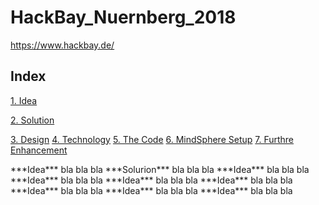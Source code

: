 # HackBay_Nuernberg_2018
https://www.hackbay.de/

## Index
[1. Idea](#idea)

[2. Solution](#solurion)

[3. Design](#design)
[4. Technology](#technology)
[5. The Code](#thecode)
[6. MindSphere Setup](#MindSpheresetup)
[7. Furthre Enhancement](#FurthreEnhancement)



<a name="idea"/>
***Idea***
bla bla bla


<a name="solurion"/>
***Solurion***
bla bla bla


<a name="idea"/>
***Idea***
bla bla bla


<a name="idea"/>
***Idea***
bla bla bla


<a name="idea"/>
***Idea***
bla bla bla


<a name="idea"/>
***Idea***
bla bla bla


<a name="idea"/>
***Idea***
bla bla bla


<a name="idea"/>
***Idea***
bla bla bla


<a name="idea"/>
***Idea***
bla bla bla
